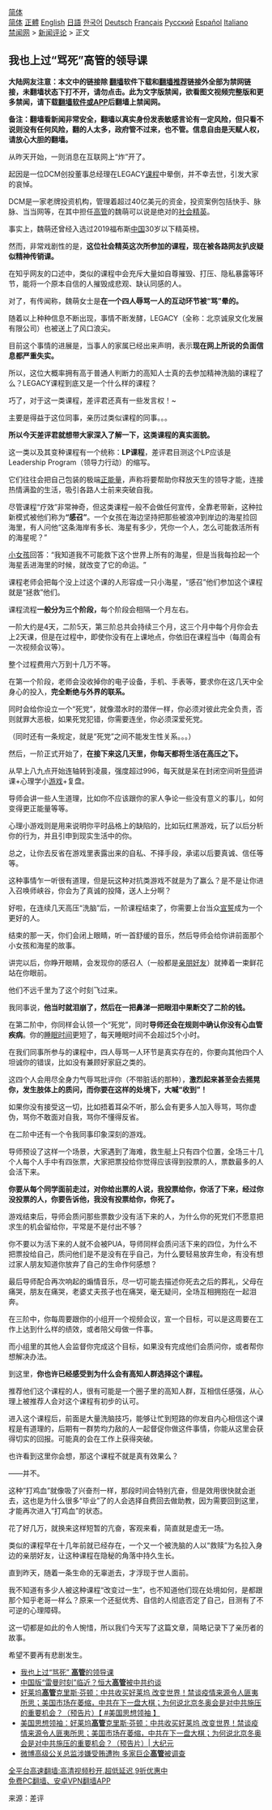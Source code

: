  <!-- 面包屑导航 --> <div class="breadcrumb"><!-- GTranslate: https://gtranslate.io/ -->  <div class="switcher notranslate">  <div class="selected">  <a href="#" onclick="return false;"> 简体</a>  </div>  <div class="option">  <a href="https://www.bannedbook.org" onclick="doGTranslate('zh-CN|zh-CN');jQuery('div.switcher div.selected a').html(jQuery(this).html());return false;" title="简体中文" class="nturl selected"> 简体</a>  <a href="https://www.bannedbook.org/zh-tw/" onclick="doGTranslate('zh-CN|zh-TW');jQuery('div.switcher div.selected a').html(jQuery(this).html());return false;" title="繁體中文" class="nturl"> 正體</a>  <a href="https://www.bannedbook.org/en/" onclick="doGTranslate('zh-CN|en');jQuery('div.switcher div.selected a').html(jQuery(this).html());return false;" title="English" class="nturl"> English</a>  <a href="https://www.bannedbook.org/ja/" onclick="doGTranslate('zh-CN|ja');jQuery('div.switcher div.selected a').html(jQuery(this).html());return false;" title="日本語" class="nturl"> 日語</a>  <a href="https://www.bannedbook.org/ko/" onclick="doGTranslate('zh-CN|ko');jQuery('div.switcher div.selected a').html(jQuery(this).html());return false;" title="한국어" class="nturl"> 한국어</a>  <a href="https://www.bannedbook.org/de/" onclick="doGTranslate('zh-CN|de');jQuery('div.switcher div.selected a').html(jQuery(this).html());return false;" title="Deutsch" class="nturl"> Deutsch</a>  <a href="https://www.bannedbook.org/fr/" onclick="doGTranslate('zh-CN|fr');jQuery('div.switcher div.selected a').html(jQuery(this).html());return false;" title="Français" class="nturl"> Français</a>  <a href="https://www.bannedbook.org/ru/" onclick="doGTranslate('zh-CN|ru');jQuery('div.switcher div.selected a').html(jQuery(this).html());return false;" title="Русский" class="nturl"> Русский</a>  <a href="https://www.bannedbook.org/es/" onclick="doGTranslate('zh-CN|es');jQuery('div.switcher div.selected a').html(jQuery(this).html());return false;" title="Español" class="nturl"> Español</a>  <a href="https://www.bannedbook.org/it/" onclick="doGTranslate('zh-CN|it');jQuery('div.switcher div.selected a').html(jQuery(this).html());return false;" title="Italiano" class="nturl"> Italiano</a>  </div>  </div>      <div class='breadcrumb-sub'><!-- Breadcrumb NavXT 6.3.0 --> <a href="https://www.bannedbook.org/" class="home">禁闻网</a> &gt; <a href="https://www.bannedbook.org/bnews/comments/" class="category">新闻评论</a> &gt; 正文</div></div><h2>我也上过“骂死”高管的领导课</h2> <p class="notice"><b>大陆网友注意：本文中的链接除 <a href="https://github.com/bannedbook/fanqiang" >翻墙</a>软件下载和<a href="https://github.com/killgcd/justmysocks/blob/master/README.md">翻墙推荐</a>链接外全部为禁网链接，未翻墙状态下打不开，请勿点击。此为文字版禁闻，欲看图文视频完整版和更多禁闻，请下载<a href="https://github.com/bannedbook/fanqiang">翻墙软件或APP</a>后翻墙上禁闻网。</p><p>备注：翻墙看新闻非常安全，翻墙以真实身份发表敏感言论有一定风险，但只看不说则没有任何风险，翻的人太多，政府管不过来，也不管。信息自由是天赋人权，请放心大胆的翻墙。</b></p>  <div class="entry"> <p>从昨天开始，一则消息在互联网上‌‌“炸‌‌”开了。</p> <p>起因是一位DCM创投董事总经理在LEGACY<a href="https://www.bannedbook.org/bnews/tag/%E8%AF%BE%E7%A8%8B/" class="st_tag internal_tag" rel="tag" title="标签 课程 下的日志">课程</a>中晕倒，并不幸去世，引发大家的哀悼。</p> <p>DCM是一家老牌投资机构，管理着超过40亿美元的资金，投资案例包括快手、脉脉、当当网等，在其中担任<a href="https://www.bannedbook.org/bnews/tag/%E9%AB%98%E7%AE%A1/" class="st_tag internal_tag" rel="tag" title="标签 高管 下的日志">高管</a>的魏萌可以说是绝对的<a href="https://www.bannedbook.org/bnews/tag/%E7%A4%BE%E4%BC%9A%E7%B2%BE%E8%8B%B1/" class="st_tag internal_tag" rel="tag" title="标签 社会精英 下的日志">社会精英</a>。</p> <p>事实上，魏萌还曾经入选过2019福布斯<span class='wp_keywordlink_affiliate'><a href="https://www.bannedbook.org/" title="中国" target="_blank">中国</a></span>30岁以下精英榜。</p> <p>然而，非常戏剧性的是，<strong>这位社会精英这次所参加的课程，现在被各路网友扒皮疑似精神传销课。</strong></p> <p>在知乎网友的口述中，类似的课程中会充斥大量如自尊摧毁、打压、隐私暴露等环节，能将一个原本自信的人摧毁成悲观、缺认同感的人。</p> <p>对了，有传闻称，魏萌女士是<strong>在一个四人辱骂一人的互动环节被</strong><strong>‌‌</strong><strong>“</strong><strong>骂</strong><strong>‌‌</strong><strong>”</strong><strong>晕的。</strong></p> <p>随着以上种种信息不断出现，事情不断发酵，LEGACY（全称：北京诚泉文化发展有限公司）也被送上了风口浪尖。</p> <p>目前这个事情的进展是，当事人的家属已经出来声明，表示<strong>现在网上所说的负面信息都严重失实。</strong></p> <p>所以，这位大概率拥有高于普通人判断力的高知人士真的去参加精神洗脑的课程了么？LEGACY课程到底又是一个什么样的课程？</p> <p>巧了，对于这一类课程，差评君还真有一些发言权！~</p> <p>主要是得益于这位同事，亲历过类似课程的同事。。。</p> <p><strong>所以今天差评君就想带大家深入了解一下，这类课程的真实面貌。</strong></p> <p>这一类以及其变种课程有一个统称：<strong>LP</strong><strong>课程</strong>，差评君目测这个LP应该是Leadership Program（领导力行动）的缩写。</p> <p>它们往往会把自己包装的极端<a href="https://www.bannedbook.org/bnews/tag/%e6%ad%a3%e8%83%bd%e9%87%8f/" class="st_tag internal_tag" rel="tag" title="标签 正能量 下的日志">正能量</a>，声称将要帮助你释放天生的领导才能，连接热情满盈的生活，吸引各路人士前来突破自我。</p>  <p>尽管课程‌‌“疗效‌‌”非常神奇，但这类课程一般不会做任何宣传，全靠老带新，这种拉新模式被他们称为<strong>‌‌</strong><strong>“</strong><strong>感召</strong><strong>‌‌</strong><strong>”</strong>。一个女孩在海边坚持把那些被浪冲到岸边的海星捡回海里，有人问他‌‌“这条海岸有多长、海星有多少，凭你一个人，怎么可能救活所有的海星呢？‌‌”</p> <p><a href="https://www.bannedbook.org/bnews/tag/%E5%B0%8F%E5%A5%B3%E5%AD%A9/" class="st_tag internal_tag" rel="tag" title="标签 小女孩 下的日志">小女孩</a>回答：‌‌“我知道我不可能救下这个世界上所有的海星，但是当我每捡起一个海星丢进海里的时候，就改变了它的命运。‌‌”</p> <p>课程老师会把每个没上过这个课的人形容成一只小海星，‌‌“感召‌‌”他们参加这个课程就是‌‌“拯救‌‌”他们。</p> <p>课程流程<strong>一般分为三个阶段，</strong>每个阶段会相隔一个月左右。</p> <p>一阶大约是4天，二阶5天，第三阶总共会持续三个月，这三个月中每个月你会去上2天课，但是在过程中，即使你没有在上课地点，你依旧在课程当中（每周会有一次视频会议等）。</p> <p>整个过程费用六万到十几万不等。</p> <p>在第一个阶段，老师会没收掉你的电子设备，手机、手表等，要求你在这几天中全身心的投入，<strong>完全断绝与外界的联系。</strong></p> <p>同时会给你设立一个‌‌“死党‌‌”，就像潜水时的潜伴一样，你必须对彼此完全负责，否则就罪大恶极，如果死党犯错，你需要连坐，你必须深爱死党。</p> <p>（同时还有一条规定，就是‌‌“死党‌‌”之间不能发生性关系。。。）</p> <p>然后，一阶正式开始了，<strong>在接下来这几天里，你每天都将生活在高压之下。</strong></p> <p>从早上八九点开始连轴转到凌晨，强度超过996，每天就是呆在封闭空间听<a href="https://www.bannedbook.org/bnews/tag/%E5%AF%BC%E5%B8%88/" class="st_tag internal_tag" rel="tag" title="标签 导师 下的日志">导师</a>讲课+心理学小<a href="https://www.bannedbook.org/bnews/tag/%e6%b8%b8%e6%88%8f/" class="st_tag internal_tag" rel="tag" title="标签 游戏 下的日志">游戏</a>+复盘。</p> <p>导师会讲一些人生道理，比如你不应该跟你的家人争论一些没有意义的事儿，如何变得更正能量等等。</p> <p>心理小游戏则是用来说明你平时品格上的缺陷的，比如玩红黑游戏，玩了以后分析你的行为，并且引申到现实生活中的你。</p> <p>总之，让你去反省在游戏里表露出来的自私、不择手段，承诺以后要真诚、信任等等。</p> <p>这种事情乍一听很有道理，但是玩这种对抗类游戏不就是为了赢么？是不是让你进入召唤师峡谷，你会为了真诚的投降，送人上分啊？</p>  <p>好啦，在连续几天高压‌‌“洗脑‌‌”后，一阶课程结束了，你需要上台当众<span class='wp_keywordlink'><a href="https://www.bannedbook.org/forum5/topic17.html" title="宣誓与预言" target="_blank">宣誓</a></span>成为一个更好的人。</p> <p>结束的那一天，你们会闭上眼睛，听一首舒缓的音乐，然后导师会给你讲前面那个小女孩和海星的故事。</p> <p>讲完以后，你睁开眼睛，会发现你的感召人（一般都是<a href="https://www.bannedbook.org/bnews/tag/%E4%BA%B2%E6%9C%8B%E5%A5%BD%E5%8F%8B/" class="st_tag internal_tag" rel="tag" title="标签 亲朋好友 下的日志">亲朋好友</a>）就捧着一束鲜花站在你眼前。</p> <p>他们不远千里为了这个时刻飞过来。</p> <p>我同事说，<strong>他当时就泪崩了，然后在一把鼻涕一把眼泪中果断交了二阶的钱。</strong></p> <p>在第二阶中，你同样会认领一个‌‌“死党‌‌”，同时<strong>导师还会在规则中确认你没有心血管疾病</strong>。你的<a href="https://www.bannedbook.org/bnews/tag/%E7%9D%A1%E7%9C%A0%E6%97%B6%E9%97%B4/" class="st_tag internal_tag" rel="tag" title="标签 睡眠时间 下的日志">睡眠时间</a>更短了，每天睡眠时间不会超过5个小时。</p> <p>在我们同事所参与的课程中，四人辱骂一人环节是真实存在的，你要向其他四个人坦诚你的错误，比如没有兼顾好家庭之类的。</p> <p>这四个人会用尽全身力气辱骂批评你（不带脏话的那种），<strong>激烈起来甚至会去摇晃你，发生肢体上的质问，而你要在这样的处境下，大喊</strong><strong>‌‌</strong><strong>“</strong><strong>收到</strong><strong>‌‌</strong><strong>”</strong><strong>！</strong></p> <p>如果你没有接受这一切，比如捂着耳朵不听，那么会有更多人加入辱骂，骂你虚伪，骂你不敢面对自我，骂你不懂得反省。</p> <p>在二阶中还有一个令我同事印象深刻的游戏。</p> <p>导师预设了这样一个场景，大家遇到了海难，救生艇上只有四个位置，全场三十几个人每个人手中有四张票，大家把票投给你觉得应该得到投票的人，票数最多的人会活下来。</p> <p><strong>你要从每个同学面前走过，对你给出票的人说，我投票给你，你活了下来，经过你没投票的人，你要告诉他，我没有投票给你，你死了。</strong></p> <p>游戏结束后，导师会质问那些票数少没有活下来的人，为什么你的死党们不愿意把求生的机会留给你，平常是不是付出不够？</p> <p>你不要以为活下来的人就不会被PUA，导师同样会质问活下来的四位，为什么不把票投给自己，质问他们是不是没有在乎自己，为什么要轻易放弃生命，有没有想过家人朋友知道你放弃了自己的生命作何感想？</p> <p>最后导师配合再次响起的煽情音乐，尽一切可能去描述你死去之后的葬礼，父母在痛哭，朋友在痛哭，老婆丈夫孩子也在痛哭，毫无疑问，全场互相拥抱在一起泪奔。</p>  <p>在三阶中，你每周要跟你的小组开一个视频会议，宣一个目标，可以是这周要在工作上达到什么样的绩效，或者陪父母做一件事。</p> <p>而小组里的其他人会监督你完成这个目标，如果没有完成他们会质问你，或者帮你想解决办法。</p> <p>到这里，<strong>你也许已经感受到为什么会有高知人群选择这个课程。</strong></p> <p>推荐他们这个课程的人，很有可能是一个圈子里的高知人群，互相信任感强，从心理上被推荐人会对这个课程有初步的认可。</p> <p>进入这个课程后，前面是大量洗脑技巧，能够让忙到短路的你发自内心相信这个课程是有道理的，后期有一群势均力敌的人一起督促你做这件事情，你能从这里会获得切实的回报。可能真的会在工作上获得突破。</p> <p>也许看到这里你会想，那这个课程不就是真有效果么？</p> <p>——并不。</p> <p>这种‌‌“打鸡血‌‌”就像吸了兴奋剂一样，那段时间会特别亢奋，但是效用很快就会逝去，这也是为什么很多‌‌“毕业‌‌”了的人会选择自费回去做助教，因为需要回到这里，才能再次进入‌‌“打鸡血‌‌”的状态。</p> <p>花了好几万，就换来这样短暂的亢奋，客观来看，简直就是虚无一场。</p> <p>类似的课程早在十几年前就已经存在，一个又一个被洗脑的人以‌‌“救赎‌‌”为名拉入身边的亲朋好友，让这种课程在隐秘的角落中持久生长。</p> <p>直到昨天，随着一条生命的无辜逝去，才浮现于世人面前。</p> <p>我不知道有多少人被这种课程‌‌“改变过一生‌‌”，也不知道他们现在处境如何，是都跟那个知乎老哥一样么？原来一个还挺优秀、自信的人彻底否定了自己，目测有了不可逆的心理障碍。</p> <p>这一切都是如此的令人惋惜，所以我们今天写了这篇文章，简略记录下了亲历者的故事。</p> <p>希望不要再有悲剧发生。</p> <ul class='op-related-articles' title='相关阅读'> <li><a href='https://www.bannedbook.org/bnews/ssgc/20210820/1609963.html' target='_blank'>我也上过“骂死” <b>高管</b>的领导课</a></li> <li><a href='https://www.bannedbook.org/bnews/comments/20210819/1609373.html' target='_blank'>中国版“雷曼时刻”临近？恒大<b>高管</b>被中共约谈</a></li> <li><a href='https://www.bannedbook.org/bnews/bannedvideo/20210816/1607203.html' target='_blank'>好莱坞<b>高管</b>克里斯·芬顿：中共收买好莱坞 改变世界！禁谈疫情来源令人匪夷所思；美国市场在萎缩，中共在下一盘大棋；为何说北京冬奥会是对中共施压的重要机会？（预告片）【 #美国思想领袖 】</a></li> <li><a href='https://www.bannedbook.org/bnews/cbnews/20210816/1607181.html' target='_blank'>美国思想领袖：好莱坞<b>高管</b>克里斯·芬顿：中共收买好莱坞 改变世界！禁谈疫情来源令人匪夷所思；美国市场在萎缩，中共在下一盘大棋；为何说北京冬奥会是对中共施压的重要机会？（预告片）| 大纪元</a></li> <li><a href='https://www.bannedbook.org/bnews/headline/20210811/1604398.html' target='_blank'>微博高级公关总监涉嫌受贿遭拘 多家巨企<b>高管</b>被调查</a></li> </ul> <p class="texttj"> <a href="https://github.com/bannedbook/fanqiang/wiki/V2ray%E6%9C%BA%E5%9C%BA" target="_blank">全平台高速翻墙:高清视频秒开,超低延迟,9折优惠中</a><br/> <a href="https://github.com/bannedbook/fanqiang/wiki/%E7%A6%81%E9%97%BB%E7%BD%91%E5%AE%89%E5%8D%93%E7%BF%BB%E5%A2%99%E6%96%B0%E9%97%BBAPP" target="_blank">免费PC翻墙、安卓VPN翻墙APP</a></p> <p> 来源：差评 </p><a name='sharetosocial'></a>  <div style="margin-bottom:5px;padding-bottom:5px;clear:both"> <div id="archive-pix-1" class="banner-ads"> <!-- AuctionX Display platform tag START --> <div id="26318x728x90x621x_ADSLOT2" clicktrack="%%CLICK_URL_ESC%%"></div> <!-- AuctionX Display platform tag END --> </div> <div id="archive-pix-2" class="banner-ads"> <!-- AuctionX Display platform tag START --> <div id="26315x300x250x621x_ADSLOT2" clicktrack="%%CLICK_URL_ESC%%"></div> <!-- AuctionX Display platform tag END --> </div> </div>  <div id="archive-pix-1" class="banner-ads"> <!-- AuctionX Display platform tag START --> <div id="26318x728x90x621x_ADSLOT3" clicktrack="%%CLICK_URL_ESC%%"></div> <!-- AuctionX Display platform tag END --> </div> </div><!--END ENTRY--> 